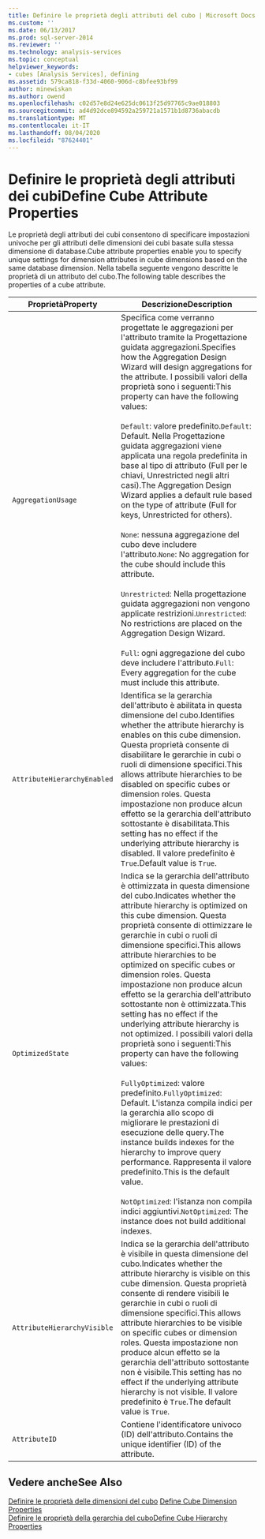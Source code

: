 ```yaml
---
title: Definire le proprietà degli attributi del cubo | Microsoft Docs
ms.custom: ''
ms.date: 06/13/2017
ms.prod: sql-server-2014
ms.reviewer: ''
ms.technology: analysis-services
ms.topic: conceptual
helpviewer_keywords:
- cubes [Analysis Services], defining
ms.assetid: 579ca818-f33d-4060-906d-c8bfee93bf99
author: minewiskan
ms.author: owend
ms.openlocfilehash: c02d57e8d24e625dc0613f25d97765c9ae018803
ms.sourcegitcommit: ad4d92dce894592a259721a1571b1d8736abacdb
ms.translationtype: MT
ms.contentlocale: it-IT
ms.lasthandoff: 08/04/2020
ms.locfileid: "87624401"
---
```

# <a name="define-cube-attribute-properties"></a><span data-ttu-id="a0133-102">Definire le proprietà degli attributi dei cubi</span><span class="sxs-lookup"><span data-stu-id="a0133-102">Define Cube Attribute Properties</span></span>
  <span data-ttu-id="a0133-103">Le proprietà degli attributi dei cubi consentono di specificare impostazioni univoche per gli attributi delle dimensioni dei cubi basate sulla stessa dimensione di database.</span><span class="sxs-lookup"><span data-stu-id="a0133-103">Cube attribute properties enable you to specify unique settings for dimension attributes in cube dimensions based on the same database dimension.</span></span> <span data-ttu-id="a0133-104">Nella tabella seguente vengono descritte le proprietà di un attributo del cubo.</span><span class="sxs-lookup"><span data-stu-id="a0133-104">The following table describes the properties of a cube attribute.</span></span>  
  
|<span data-ttu-id="a0133-105">Proprietà</span><span class="sxs-lookup"><span data-stu-id="a0133-105">Property</span></span>|<span data-ttu-id="a0133-106">Descrizione</span><span class="sxs-lookup"><span data-stu-id="a0133-106">Description</span></span>|  
|--------------|-----------------|  
|`AggregationUsage`|<span data-ttu-id="a0133-107">Specifica come verranno progettate le aggregazioni per l'attributo tramite la Progettazione guidata aggregazioni.</span><span class="sxs-lookup"><span data-stu-id="a0133-107">Specifies how the Aggregation Design Wizard will design aggregations for the attribute.</span></span> <span data-ttu-id="a0133-108">I possibili valori della proprietà sono i seguenti:</span><span class="sxs-lookup"><span data-stu-id="a0133-108">This property can have the following values:</span></span><br /><br /> <span data-ttu-id="a0133-109">`Default`: valore predefinito.</span><span class="sxs-lookup"><span data-stu-id="a0133-109">`Default`: Default.</span></span> <span data-ttu-id="a0133-110">Nella Progettazione guidata aggregazioni viene applicata una regola predefinita in base al tipo di attributo (Full per le chiavi, Unrestricted negli altri casi).</span><span class="sxs-lookup"><span data-stu-id="a0133-110">The Aggregation Design Wizard applies a default rule based on the type of attribute (Full for keys, Unrestricted for others).</span></span><br /><br /> <span data-ttu-id="a0133-111">`None`: nessuna aggregazione del cubo deve includere l'attributo.</span><span class="sxs-lookup"><span data-stu-id="a0133-111">`None`: No aggregation for the cube should include this attribute.</span></span><br /><br /> <span data-ttu-id="a0133-112">`Unrestricted`: Nella progettazione guidata aggregazioni non vengono applicate restrizioni.</span><span class="sxs-lookup"><span data-stu-id="a0133-112">`Unrestricted`: No restrictions are placed on the Aggregation Design Wizard.</span></span><br /><br /> <span data-ttu-id="a0133-113">`Full`: ogni aggregazione del cubo deve includere l'attributo.</span><span class="sxs-lookup"><span data-stu-id="a0133-113">`Full`: Every aggregation for the cube must include this attribute.</span></span>|  
|`AttributeHierarchyEnabled`|<span data-ttu-id="a0133-114">Identifica se la gerarchia dell'attributo è abilitata in questa dimensione del cubo.</span><span class="sxs-lookup"><span data-stu-id="a0133-114">Identifies whether the attribute hierarchy is enables on this cube dimension.</span></span> <span data-ttu-id="a0133-115">Questa proprietà consente di disabilitare le gerarchie in cubi o ruoli di dimensione specifici.</span><span class="sxs-lookup"><span data-stu-id="a0133-115">This allows attribute hierarchies to be disabled on specific cubes or dimension roles.</span></span> <span data-ttu-id="a0133-116">Questa impostazione non produce alcun effetto se la gerarchia dell'attributo sottostante è disabilitata.</span><span class="sxs-lookup"><span data-stu-id="a0133-116">This setting has no effect if the underlying attribute hierarchy is disabled.</span></span> <span data-ttu-id="a0133-117">Il valore predefinito è `True`.</span><span class="sxs-lookup"><span data-stu-id="a0133-117">Default value is `True`.</span></span>|  
|`OptimizedState`|<span data-ttu-id="a0133-118">Indica se la gerarchia dell'attributo è ottimizzata in questa dimensione del cubo.</span><span class="sxs-lookup"><span data-stu-id="a0133-118">Indicates whether the attribute hierarchy is optimized on this cube dimension.</span></span> <span data-ttu-id="a0133-119">Questa proprietà consente di ottimizzare le gerarchie in cubi o ruoli di dimensione specifici.</span><span class="sxs-lookup"><span data-stu-id="a0133-119">This allows attribute hierarchies to be optimized on specific cubes or dimension roles.</span></span> <span data-ttu-id="a0133-120">Questa impostazione non produce alcun effetto se la gerarchia dell'attributo sottostante non è ottimizzata.</span><span class="sxs-lookup"><span data-stu-id="a0133-120">This setting has no effect if the underlying attribute hierarchy is not optimized.</span></span> <span data-ttu-id="a0133-121">I possibili valori della proprietà sono i seguenti:</span><span class="sxs-lookup"><span data-stu-id="a0133-121">This property can have the following values:</span></span><br /><br /> <span data-ttu-id="a0133-122">`FullyOptimized`: valore predefinito.</span><span class="sxs-lookup"><span data-stu-id="a0133-122">`FullyOptimized`: Default.</span></span> <span data-ttu-id="a0133-123">L'istanza compila indici per la gerarchia allo scopo di migliorare le prestazioni di esecuzione delle query.</span><span class="sxs-lookup"><span data-stu-id="a0133-123">The instance builds indexes for the hierarchy to improve query performance.</span></span> <span data-ttu-id="a0133-124">Rappresenta il valore predefinito.</span><span class="sxs-lookup"><span data-stu-id="a0133-124">This is the default value.</span></span><br /><br /> <span data-ttu-id="a0133-125">`NotOptimized`: l'istanza non compila indici aggiuntivi.</span><span class="sxs-lookup"><span data-stu-id="a0133-125">`NotOptimized`: The instance does not build additional indexes.</span></span>|  
|`AttributeHierarchyVisible`|<span data-ttu-id="a0133-126">Indica se la gerarchia dell'attributo è visibile in questa dimensione del cubo.</span><span class="sxs-lookup"><span data-stu-id="a0133-126">Indicates whether the attribute hierarchy is visible on this cube dimension.</span></span> <span data-ttu-id="a0133-127">Questa proprietà consente di rendere visibili le gerarchie in cubi o ruoli di dimensione specifici.</span><span class="sxs-lookup"><span data-stu-id="a0133-127">This allows attribute hierarchies to be visible on specific cubes or dimension roles.</span></span> <span data-ttu-id="a0133-128">Questa impostazione non produce alcun effetto se la gerarchia dell'attributo sottostante non è visibile.</span><span class="sxs-lookup"><span data-stu-id="a0133-128">This setting has no effect if the underlying attribute hierarchy is not visible.</span></span> <span data-ttu-id="a0133-129">Il valore predefinito è `True`.</span><span class="sxs-lookup"><span data-stu-id="a0133-129">The default value is `True`.</span></span>|  
|`AttributeID`|<span data-ttu-id="a0133-130">Contiene l'identificatore univoco (ID) dell'attributo.</span><span class="sxs-lookup"><span data-stu-id="a0133-130">Contains the unique identifier (ID) of the attribute.</span></span>|  
  
## <a name="see-also"></a><span data-ttu-id="a0133-131">Vedere anche</span><span class="sxs-lookup"><span data-stu-id="a0133-131">See Also</span></span>  
 <span data-ttu-id="a0133-132">[Definire le proprietà delle dimensioni del cubo](define-cube-dimension-properties.md) </span><span class="sxs-lookup"><span data-stu-id="a0133-132">[Define Cube Dimension Properties](define-cube-dimension-properties.md) </span></span>  
 [<span data-ttu-id="a0133-133">Definire le proprietà della gerarchia del cubo</span><span class="sxs-lookup"><span data-stu-id="a0133-133">Define Cube Hierarchy Properties</span></span>](define-cube-hierarchy-properties.md)  
  
  

